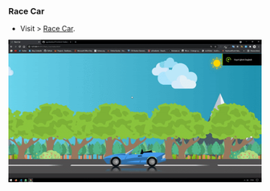 ### Race Car

- Visit > [Race Car](https://ugurkarakurt.github.io/Frontend-Challanges/2-Race_Car/).

![image info](assets/images/video.gif)
